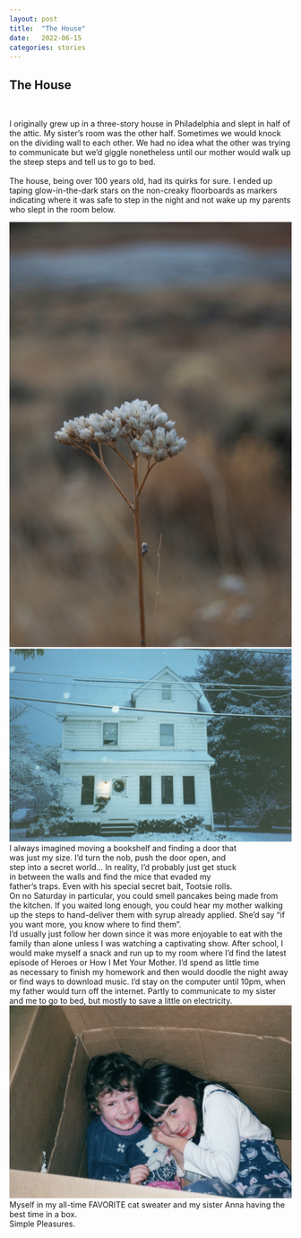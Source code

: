 ```yaml
---
layout: post
title:  "The House"
date:   2022-06-15
categories: stories
---
```



<div class="row">
  <div class="col-md-6">
    <h2>The House</h2><br>
      <p>I originally grew up in a three-story house in Philadelphia and slept in half of the attic. My sister’s room was the other half. Sometimes we would knock on the dividing wall to each other. We had no idea what the other was trying to communicate but we’d giggle nonetheless until our mother would walk up the steep steps and tell us to go to bed.<br><br>The house, being over 100 years old, had its quirks for sure. I ended up taping glow-in-the-dark stars on the non-creaky floorboards as markers indicating where it was safe to step in the night and not wake up my parents who slept in the room below.</p>
  </div>
  <div class="col-md-6">
    <img src="/images/desert.jpg" alt="small dead flower in the desert" class="img-fluid" id="first_a">
  </div>
</div>
<div class="row">
  <div class="col-md-6">
  <img src="/images/house.jpg" alt=" a three story house in the show at night" class="img-fluid" id="second_a">
  </div>
  <div class="col-md-6" style="padding-right: 95px !important;">
        I always imagined moving a bookshelf and finding a door that was just my size. I’d turn the nob, push the door open, and step into a secret world… In reality, I’d probably just get stuck in between the walls and find the mice that evaded my father’s traps. Even with his special secret bait, Tootsie rolls.
  </div>
</div>
<div class="row">
  <div class="col-md-4">
        On no Saturday in particular, you could smell pancakes being made from the kitchen. If you waited long enough, you could hear my mother walking up the steps to hand-deliver them with syrup already applied. She’d say “if you want more, you know where to find them”.
  </div>
  <div class="col-md-4">
        I’d usually just follow her down since it was more enjoyable to eat with the family than alone unless I was watching a captivating show. After school, I would make myself a snack and run up to my room where I’d find the latest episode of Heroes or How I Met Your Mother. I’d spend as little time 
  </div>
  <div class="col-md-4">
        as necessary to finish my homework and then would doodle the night away or find ways to download music. I’d stay on the computer until 10pm, when my father would turn off the internet. Partly to communicate to my sister and me to go to bed, but mostly to save a little on electricity.
  </div>
</div>
<div class="row">
    <img src="/images/sister.jpg" alt="two children in a charboard box" class="img-fluid" id="third_a">

</div>
<div id="tag">
      Myself in my all-time FAVORITE cat sweater and my sister Anna having the best time in a box. <br>Simple Pleasures.

</div>
